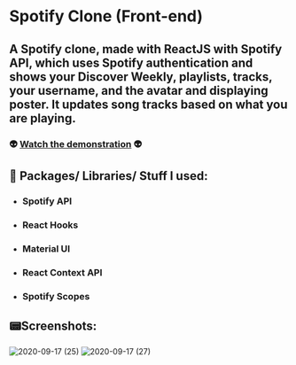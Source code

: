 # Spotify Clone (Front-end)
## A Spotify clone, made with ReactJS with Spotify API, which uses Spotify authentication and shows your Discover Weekly, playlists, tracks, your username, and the avatar and displaying poster. It updates song tracks based on what you are playing.

### 👽 [Watch the demonstration](https://www.youtube.com/watch?v=ORKtKAQHECI) 👽
##  🎁 Packages/ Libraries/ Stuff I used:
* ### Spotify API
* ### React Hooks
* ### Material UI
* ### React Context API
* ### Spotify Scopes

## 📟Screenshots:

![2020-09-17 (25)](https://user-images.githubusercontent.com/55017730/93470004-e5e3ee80-f90e-11ea-800d-ee3d0dfc3a42.png)
![2020-09-17 (27)](https://user-images.githubusercontent.com/55017730/93470000-e4b2c180-f90e-11ea-98d1-8871601db533.png)

